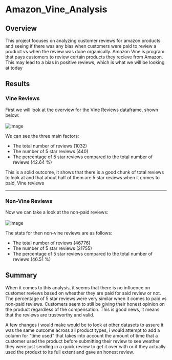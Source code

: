# Amazon_Vine_Analysis


## Overview
This project focuses on analyzing customer reviews for amazon products and seeing if there was any bias when customers were paid to review a product vs when the review was done organically. Amazon Vine is program that pays customers to review certain products they recieve from Amazon. This may lead to a bias in positive reviews, which is what we will be looking at today

## Results

### Vine Reviews 
First we will look at the overview for the Vine Reviews dataframe, shown below: <br><br>
![image](https://user-images.githubusercontent.com/60283799/188042867-26dc6b61-c68d-4d31-b656-5c5ea46862b1.png)

We can see the three main factors:
- The total number of reviews (1032)
- The number of 5 star reviews (440)
- The percentage of 5 star reviews compared to the total number of reviews (42.64 %)

This is a solid outcome, it shows that there is a good chunk of total reviews to look at and that about half of them are 5 star reviews when it comes to paid, Vine reviews

<hr>

### Non-Vine Reviews
Now we can take a look at the non-paid reviews: <br><br>
![image](https://user-images.githubusercontent.com/60283799/188042843-bc6eaba3-2a99-4899-905c-8ed9787ef164.png)

The stats for then non-vine reviews are as follows:
- The total number of reviews (46776)
- The number of 5 star reviews (21755)
- The percentage of 5 star reviews compared to the total number of reviews (46.51 %)

## Summary
When it comes to this analysis, it seems that there is no influence on customer reviews based on wheather they are paid for said review or not. The percentage of 5 star reviews were very similar when it comes to paid vs non-paid reviews. Customers seem to still be giving their honest opinion on the product regardless of the compensation. This is good news, it means that the reviews are trustworthy and valid.

A few changes i would make would be to look at other datasets to assure it was the same outcome across all product types, i would attempt to add a column for "time used" that takes into account the amount of time that a customer used the product before submitting their review to see weather they were just sending in a quick review to get it over with or if they actually used the produxt to its full extent and gave an honest review. 

